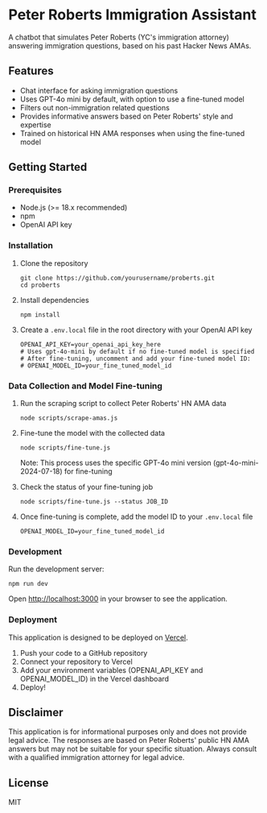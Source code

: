 # Peter Roberts Immigration Assistant

A chatbot that simulates Peter Roberts (YC's immigration attorney) answering immigration questions, based on his past Hacker News AMAs.

## Features

- Chat interface for asking immigration questions
- Uses GPT-4o mini by default, with option to use a fine-tuned model
- Filters out non-immigration related questions
- Provides informative answers based on Peter Roberts' style and expertise
- Trained on historical HN AMA responses when using the fine-tuned model

## Getting Started

### Prerequisites

- Node.js (>= 18.x recommended)
- npm
- OpenAI API key

### Installation

1. Clone the repository
   ```
   git clone https://github.com/yourusername/proberts.git
   cd proberts
   ```

2. Install dependencies
   ```
   npm install
   ```

3. Create a `.env.local` file in the root directory with your OpenAI API key
   ```
   OPENAI_API_KEY=your_openai_api_key_here
   # Uses gpt-4o-mini by default if no fine-tuned model is specified
   # After fine-tuning, uncomment and add your fine-tuned model ID:
   # OPENAI_MODEL_ID=your_fine_tuned_model_id
   ```

### Data Collection and Model Fine-tuning

1. Run the scraping script to collect Peter Roberts' HN AMA data
   ```
   node scripts/scrape-amas.js
   ```

2. Fine-tune the model with the collected data
   ```
   node scripts/fine-tune.js
   ```
   Note: This process uses the specific GPT-4o mini version (gpt-4o-mini-2024-07-18) for fine-tuning

3. Check the status of your fine-tuning job
   ```
   node scripts/fine-tune.js --status JOB_ID
   ```

4. Once fine-tuning is complete, add the model ID to your `.env.local` file
   ```
   OPENAI_MODEL_ID=your_fine_tuned_model_id
   ```

### Development

Run the development server:
```
npm run dev
```

Open [http://localhost:3000](http://localhost:3000) in your browser to see the application.

### Deployment

This application is designed to be deployed on [Vercel](https://vercel.com/).

1. Push your code to a GitHub repository
2. Connect your repository to Vercel
3. Add your environment variables (OPENAI_API_KEY and OPENAI_MODEL_ID) in the Vercel dashboard
4. Deploy!

## Disclaimer

This application is for informational purposes only and does not provide legal advice. The responses are based on Peter Roberts' public HN AMA answers but may not be suitable for your specific situation. Always consult with a qualified immigration attorney for legal advice.

## License

MIT